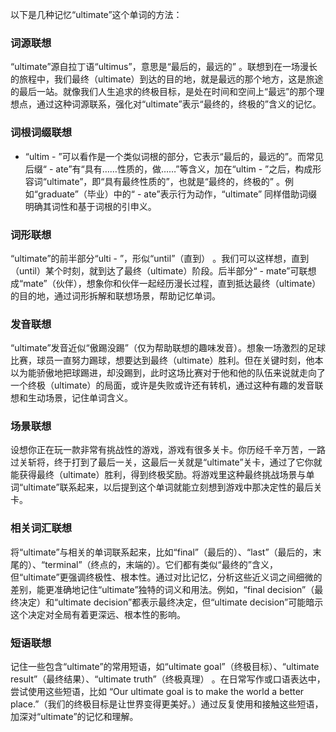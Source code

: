 以下是几种记忆“ultimate”这个单词的方法：

### 词源联想
“ultimate”源自拉丁语“ultimus”，意思是“最后的，最远的” 。联想到在一场漫长的旅程中，我们最终（ultimate）到达的目的地，就是最远的那个地方，这是旅途的最后一站。就像我们人生追求的终极目标，是处在时间和空间上“最远”的那个理想点，通过这种词源联系，强化对“ultimate”表示“最终的，终极的”含义的记忆。

### 词根词缀联想
 - “ultim - ”可以看作是一个类似词根的部分，它表示“最后的，最远的”。而常见后缀“ - ate”有“具有……性质的，做……”等含义，加在“ultim - ”之后，构成形容词“ultimate”，即“具有最终性质的”，也就是“最终的，终极的” 。例如“graduate”（毕业）中的“ - ate”表示行为动作，“ultimate” 同样借助词缀明确其词性和基于词根的引申义。

### 词形联想
“ultimate”的前半部分“ulti - ”，形似“until”（直到） 。我们可以这样想，直到（until）某个时刻，就到达了最终（ultimate）阶段。后半部分“ - mate”可联想成“mate”（伙伴），想象你和伙伴一起经历漫长过程，直到抵达最终（ultimate）的目的地，通过词形拆解和联想场景，帮助记忆单词。

### 发音联想
“ultimate”发音近似“傲踢没踢”（仅为帮助联想的趣味发音）。想象一场激烈的足球比赛，球员一直努力踢球，想要达到最终（ultimate）胜利。但在关键时刻，他本以为能骄傲地把球踢进，却没踢到，此时这场比赛对于他和他的队伍来说就走向了一个终极（ultimate）的局面，或许是失败或许还有转机，通过这种有趣的发音联想和生动场景，记住单词含义。

### 场景联想
设想你正在玩一款非常有挑战性的游戏，游戏有很多关卡。你历经千辛万苦，一路过关斩将，终于打到了最后一关，这最后一关就是“ultimate”关卡，通过了它你就能获得最终（ultimate）胜利，得到终极奖励。将游戏里这种最终挑战场景与单词“ultimate”联系起来，以后提到这个单词就能立刻想到游戏中那决定性的最后关卡。

### 相关词汇联想
将“ultimate”与相关的单词联系起来，比如“final”（最后的）、“last”（最后的，末尾的）、“terminal”（终点的，末端的）。它们都有类似“最终的”含义，但“ultimate”更强调终极性、根本性。通过对比记忆，分析这些近义词之间细微的差别，能更准确地记住“ultimate”独特的词义和用法。例如，“final decision”（最终决定）和“ultimate decision”都表示最终决定，但“ultimate decision”可能暗示这个决定对全局有着更深远、根本性的影响。

### 短语联想
记住一些包含“ultimate”的常用短语，如“ultimate goal”（终极目标）、“ultimate result”（最终结果）、“ultimate truth”（终极真理） 。在日常写作或口语表达中，尝试使用这些短语，比如 “Our ultimate goal is to make the world a better place.”（我们的终极目标是让世界变得更美好。）通过反复使用和接触这些短语，加深对“ultimate”的记忆和理解。 